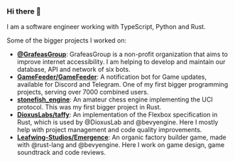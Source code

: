 ### Hi there 👋

<!--
**TimJentzsch/TimJentzsch** is a ✨ _special_ ✨ repository because its `README.md` (this file) appears on your GitHub profile.

Here are some ideas to get you started:

- 🔭 I’m currently working on ...
- 🌱 I’m currently learning ...
- 👯 I’m looking to collaborate on ...
- 🤔 I’m looking for help with ...
- 💬 Ask me about ...
- 📫 How to reach me: ...
- 😄 Pronouns: ...
- ⚡ Fun fact: ...
-->

I am a software engineer working with TypeScript, Python and Rust.

Some of the bigger projects I worked on:

- [**@GrafeasGroup**](https://github.com/GrafeasGroup): GrafeasGroup is a non-profit organization that aims to improve internet accessibility. I am helping to develop and maintain our database, API and network of six bots.
- [**GameFeeder/GameFeeder**](https://github.com/GameFeeder/GameFeeder): A notification bot for Game updates, available for Discord and Telegram. One of my first bigger programming projects, serving over 7000 combined users.
- [**stonefish_engine**](https://github.com/TimJentzsch/stonefish_engine): An amateur chess engine implementing the UCI protocol. This was my first bigger project in Rust.
- [**DioxusLabs/taffy**](https://github.com/DioxusLabs/taffy): An implementation of the Flexbox specification in Rust, which is used by @DioxusLab and @bevyengine. Here I mostly help with project management and code quality improvements.
- [**Leafwing-Studios/Emergence**](https://github.com/Leafwing-Studios/Emergence): An organic factory builder game, made with @rust-lang and @bevyengine. Here I work on game design, game soundtrack and code reviews.
